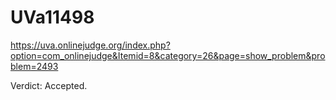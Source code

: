 # UVa11498
https://uva.onlinejudge.org/index.php?option=com_onlinejudge&Itemid=8&category=26&page=show_problem&problem=2493

Verdict: Accepted.
